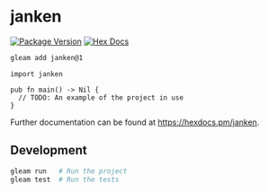 # janken

[![Package Version](https://img.shields.io/hexpm/v/janken)](https://hex.pm/packages/janken)
[![Hex Docs](https://img.shields.io/badge/hex-docs-ffaff3)](https://hexdocs.pm/janken/)

```sh
gleam add janken@1
```
```gleam
import janken

pub fn main() -> Nil {
  // TODO: An example of the project in use
}
```

Further documentation can be found at <https://hexdocs.pm/janken>.

## Development

```sh
gleam run   # Run the project
gleam test  # Run the tests
```
